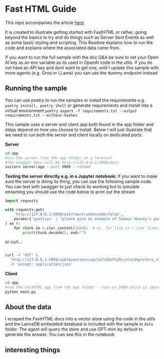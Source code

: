 # Fast HTML Guide

This repo accompanies the article [here](https://medium.com/@mrsirsh/first-encounter-with-fasthtml-building-a-fasthtml-assistant-fe896d3a3e60)

It is created to illustrate getting started with FastHTML or rather, going beyond the basics to try and do things such as Server Sent Events as well as some basic styling and scripting. This Readme explains how to run the code and explains where the associated data came from. 

If you want to run the full sample with the doc Q&A be sure to set your Open AI key as an env variable as its used in OpenAI code in the utils. 
If you do not have an API key and dont want to get one, until I update this sample with more agents (e.g. Groq or LLama) you can use the dummy endpoint instead
## Running the sample

You can use poetry to run the samples or install the requirements e.g. `poetry install, poetry shell` or generate requirements and install into a virtual environment `poetry export -f requirements.txt --output requirements.txt --without-hashes`

This sample uses a server and client app both found in the app folder and steps depend on how you choose to install. Below I will just illustrate that we need to run both the server and client locally on dedicated ports.

**Server**
```bash
cd app
#run the server from the app folder in a terminal
#the swagger docs will be http://127.0.0.1:5009/docs
uvicorn server:app --port 5009 --reload

```

**Testing the server directly e.g. in a Jupyter notebook:** If you want to make sure the server is doing its thing, you can use the following sample code. You can test with swagger to just check its working but to simulate streaming you should use the code below to print out the stream

```python
import requests

with requests.get(
    'http://127.0.0.1:5009/ask?raw=true&encode=false',
    params={'question' : "please give an example of Seamus Heaney's poems with some example versus"}
) as r:
    for chunk in r.iter_content(1024):  # or, for line in r.iter_lines():
        print(chunk.decode(), end="")
```

or curl...

```bash

curl -X 'GET' \
  'http://127.0.0.1:5009/ask?question=capital%20of%20ireland&prefers_streaming=true&encode=false&raw=true' \
  -H 'accept: application/json'
```



**Client**

```bash
cd app
#run the FastHTML app from the app folder - runs on 5008 which is important for the CORS setting on the server
python main.py
```

## About the data

I scraped the FastHTML docs into a vector store using the code in the utils and the LanceDB embedded database is included with the sample in `data` folder.
The agent will query the store and use GPT-mini by default to generate the answer. You can see this in the notebook


## interesting things


